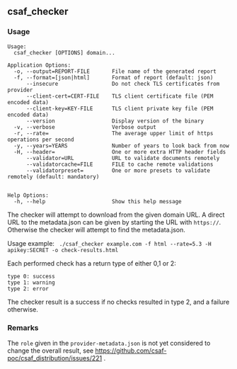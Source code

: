 ## csaf_checker

### Usage

```
Usage:
  csaf_checker [OPTIONS] domain...

Application Options:
  -o, --output=REPORT-FILE       File name of the generated report
  -f, --format=[json|html]       Format of report (default: json)
      --insecure                 Do not check TLS certificates from provider
      --client-cert=CERT-FILE    TLS client certificate file (PEM encoded data)
      --client-key=KEY-FILE      TLS client private key file (PEM encoded data)
      --version                  Display version of the binary
  -v, --verbose                  Verbose output
  -r, --rate=                    The average upper limit of https operations per second
  -y, --years=YEARS              Number of years to look back from now
  -H, --header=                  One or more extra HTTP header fields
      --validator=URL            URL to validate documents remotely
      --validatorcache=FILE      FILE to cache remote validations
      --validatorpreset=         One or more presets to validate remotely (default: mandatory)


Help Options:
  -h, --help                     Show this help message
```

The checker will attempt to download from the given domain URL. 
A direct URL to the metadata.json can be given by starting the URL with
`https://`. Otherwise the checker will attempt to find the metadata.json.

Usage example:
` ./csaf_checker example.com -f html --rate=5.3 -H apikey:SECRET -o check-results.html`

Each performed check has a return type of either 0,1 or 2:
```
type 0: success
type 1: warning
type 2: error
```

The checker result is a success if no checks resulted in type 2, and a failure otherwise. 


### Remarks

The `role` given in the `provider-metadata.json` is not
yet considered to change the overall result,
see https://github.com/csaf-poc/csaf_distribution/issues/221 .
